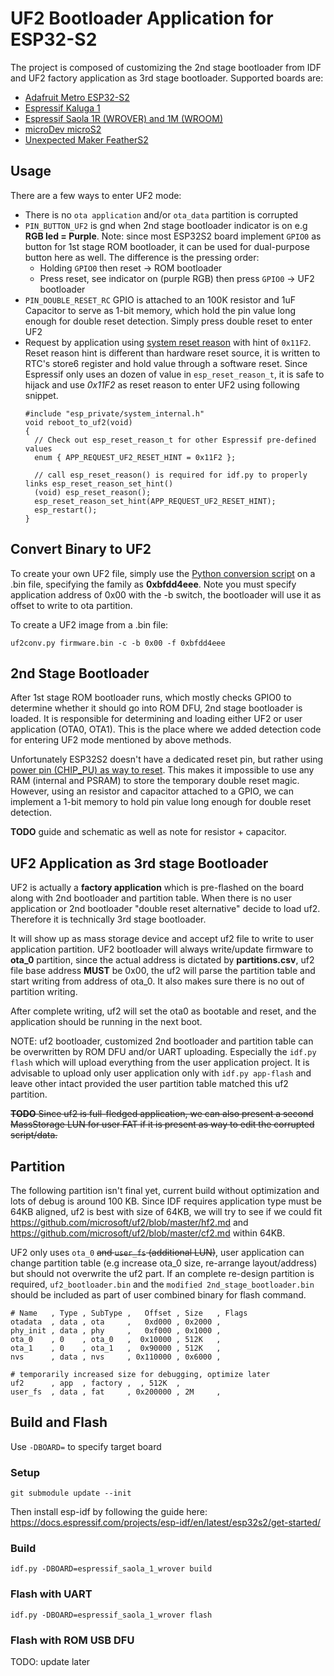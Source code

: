 # UF2 Bootloader **Application** for ESP32-S2

The project is composed of customizing the 2nd stage bootloader from IDF and UF2 factory application as 3rd stage bootloader. Supported boards are:

- [Adafruit Metro ESP32-S2](https://www.adafruit.com/product/4775)
- [Espressif Kaluga 1](https://docs.espressif.com/projects/esp-idf/en/latest/esp32s2/hw-reference/esp32s2/user-guide-esp32-s2-kaluga-1-kit.html)
- [Espressif Saola 1R (WROVER) and 1M (WROOM)](https://docs.espressif.com/projects/esp-idf/en/latest/esp32s2/hw-reference/esp32s2/user-guide-saola-1-v1.2.html)
- [microDev microS2](https://circuitpython.org/board/microdev_micro_s2)
- [Unexpected Maker FeatherS2](https://feathers2.io)

## Usage

There are a few ways to enter UF2 mode:

- There is no `ota application` and/or `ota_data` partition is corrupted
- `PIN_BUTTON_UF2` is gnd when 2nd stage bootloader indicator is on e.g **RGB led = Purple**. Note: since most ESP32S2 board implement `GPIO0` as button for 1st stage ROM bootloader, it can be used for dual-purpose button here as well. The difference is the pressing order:
  - Holding `GPIO0` then reset -> ROM bootloader
  - Press reset, see indicator on (purple RGB) then press `GPIO0` -> UF2 bootloader
- `PIN_DOUBLE_RESET_RC` GPIO is attached to an 100K resistor and 1uF Capacitor to serve as 1-bit memory, which hold the pin value long enough for double reset detection. Simply press double reset to enter UF2
- Request by application using [system reset reason](https://docs.espressif.com/projects/esp-idf/en/latest/esp32/api-reference/system/system.html?highlight=esp_reset_reason#reset-reason) with hint of `0x11F2`. Reset reason hint is different than hardware reset source, it is written to RTC's store6 register and hold value through a software reset. Since Espressif only uses an dozen of value in `esp_reset_reason_t`, it is safe to hijack and use *0x11F2* as reset reason to enter UF2 using following snippet.
  ```
  #include "esp_private/system_internal.h"
  void reboot_to_uf2(void)
  {
    // Check out esp_reset_reason_t for other Espressif pre-defined values
    enum { APP_REQUEST_UF2_RESET_HINT = 0x11F2 };

    // call esp_reset_reason() is required for idf.py to properly links esp_reset_reason_set_hint()
    (void) esp_reset_reason();
    esp_reset_reason_set_hint(APP_REQUEST_UF2_RESET_HINT);
    esp_restart();
  }
  ```

## Convert Binary to UF2

To create your own UF2 file, simply use the [Python conversion script](https://github.com/Microsoft/uf2/blob/master/utils/uf2conv.py) on a .bin file, specifying the family as **0xbfdd4eee**. Note you must specify application address of 0x00 with the -b switch, the bootloader will use it as offset to write to ota partition.

To create a UF2 image from a .bin file:

```
uf2conv.py firmware.bin -c -b 0x00 -f 0xbfdd4eee
```

## 2nd Stage Bootloader

After 1st stage ROM bootloader runs, which mostly checks GPIO0 to determine whether it should go into ROM DFU, 2nd stage bootloader is loaded. It is responsible for determining and loading either UF2 or user application (OTA0, OTA1). This is the place where we added detection code for entering UF2 mode mentioned by above methods. 

Unfortunately ESP32S2 doesn't have a dedicated reset pin, but rather using [power pin (CHIP_PU) as way to reset](https://github.com/espressif/esp-idf/issues/494#issuecomment-291921540). This makes it impossible to use any RAM (internal and PSRAM) to store the temporary double reset magic. However, using an resistor and capacitor attached to a GPIO, we can implement a 1-bit memory to hold pin value long enough for double reset detection.

**TODO** guide and schematic as well as note for resistor + capacitor.

## UF2 Application as 3rd stage Bootloader

UF2 is actually a **factory application** which is pre-flashed on the board along with 2nd bootloader and partition table. When there is no user application or 2nd bootloader "double reset alternative" decide to load uf2. Therefore it is technically 3rd stage bootloader.

It will show up as mass storage device and accept uf2 file to write to user application partition. UF2 bootloader will always write/update firmware to **ota_0** partition, since the actual address is dictated by **partitions.csv**, uf2 file base address **MUST** be 0x00, the uf2 will parse the partition table and start writing from address of ota_0. It also makes sure there is no out of partition writing.

After complete writing, uf2 will set the ota0 as bootable and reset, and the application should be running in the next boot.

NOTE: uf2 bootloader, customized 2nd bootloader and partition table can be overwritten by ROM DFU and/or UART uploading. Especially the `idf.py flash` which will upload everything from the user application project. It is advisable to upload only user application only with `idf.py app-flash` and leave other intact provided the user partition table matched this uf2 partition.

~~**TODO** Since uf2 is full-fledged application, we can also present a second MassStorage LUN for user FAT if it is present as way to edit the corrupted script/data.~~

## Partition

The following partition isn't final yet, current build without optimization and lots of debug is around 100 KB. Since IDF requires application type must be 64KB aligned, uf2 is best with size of 64KB, we will try to see if we could fit  https://github.com/microsoft/uf2/blob/master/hf2.md and https://github.com/microsoft/uf2/blob/master/cf2.md within 64KB.

UF2 only uses `ota_0` ~~and `user_fs` (additional LUN)~~, user application can change partition table (e.g increase ota_0 size, re-arrange layout/address) but should not overwrite the uf2 part. If an complete re-design partition is required, `uf2_bootloader.bin` and the `modified 2nd_stage_bootloader.bin` should be included as part of user combined binary for flash command.

```
# Name   , Type , SubType ,   Offset , Size   , Flags
otadata  , data , ota     ,   0xd000 , 0x2000 ,
phy_init , data , phy     ,   0xf000 , 0x1000 ,
ota_0    , 0    , ota_0   ,  0x10000 , 512K   ,
ota_1    , 0    , ota_1   ,  0x90000 , 512K   ,
nvs      , data , nvs     , 0x110000 , 0x6000 ,

# temporarily increased size for debugging, optimize later
uf2      , app  , factory ,  , 512K  ,
user_fs  , data , fat     , 0x200000 , 2M     ,
```

## Build and Flash

Use `-DBOARD=` to specify target board

### Setup

```
git submodule update --init
```
Then install esp-idf by following the guide here: https://docs.espressif.com/projects/esp-idf/en/latest/esp32s2/get-started/

### Build

```
idf.py -DBOARD=espressif_saola_1_wrover build
```

### Flash with UART

```
idf.py -DBOARD=espressif_saola_1_wrover flash
```

### Flash with ROM USB DFU

TODO: update later
